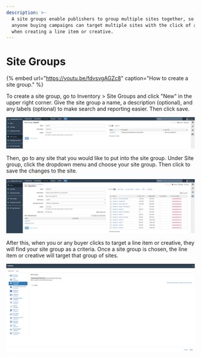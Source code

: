 ```yaml
---
description: >-
  A site groups enable publishers to group multiple sites together, so that
  anyone buying campaigns can target multiple sites with the click of a button
  when creating a line item or creative.
---
```


# Site Groups

{% embed url="https://youtu.be/fdvsvgAGZc8" caption="How to create a site group." %}

To create a site group, go to Inventory &gt; Site Groups and click "New" in the upper right corner. Give the site group a name, a description \(optional\), and any labels \(optional\) to make search and reporting easier.  Then click save.

![Creating a site group.](../../../.gitbook/assets/202003-site-group.png)

Then, go to any site that you would like to put into the site group. Under Site group, click the dropdown menu and choose your site group. Then click to save the changes to the site. 

![Each site you create can be placed under one of your site groups. ](../../../.gitbook/assets/202003-site.png)

After this, when you or any buyer clicks to target a line item or creative, they will find your site group as a criteria. Once a site group is chosen, the line item or creative will target that group of sites. 

![Site group targeting.](../../../.gitbook/assets/201811-advertising-line-item-site-group-targeting.png)

